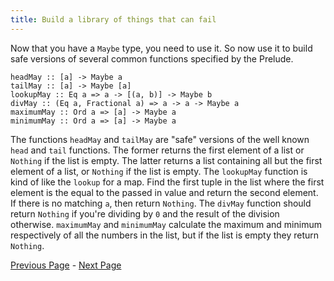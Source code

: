 ```yaml
---
title: Build a library of things that can fail
---
```


Now that you have a `Maybe` type, you need to use it.  So now use it to build
safe versions of several common functions specified by the Prelude.

    headMay :: [a] -> Maybe a
    tailMay :: [a] -> Maybe [a]
    lookupMay :: Eq a => a -> [(a, b)] -> Maybe b
    divMay :: (Eq a, Fractional a) => a -> a -> Maybe a
    maximumMay :: Ord a => [a] -> Maybe a
    minimumMay :: Ord a => [a] -> Maybe a

The functions `headMay` and `tailMay` are "safe" versions of the well known `head` and
`tail` functions. The former returns the first element of a list or `Nothing` if the
list is empty. The latter returns a list containing all but the first element of
a list, or `Nothing` if the list is empty. The `lookupMay` function is kind of like
the `lookup` for a map. Find the first tuple in the list where the first element
is the equal to the passed in value and return the second element. If there is
no matching `a`, then return `Nothing`. The `divMay` function should return `Nothing`
if you're dividing by `0` and the result of the division otherwise. `maximumMay`
and `minimumMay` calculate the maximum and minimum respectively of all the numbers
in the list, but if the list is empty they return `Nothing`.

[Previous Page](ex2-1.html) - [Next Page](ex2-3.html)
